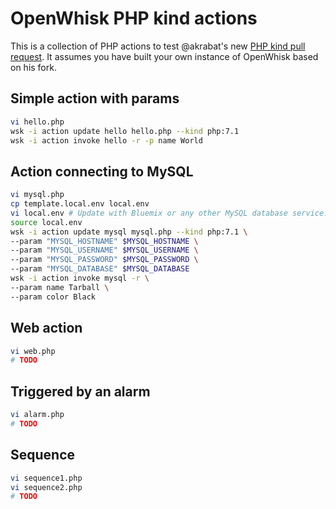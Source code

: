 # OpenWhisk PHP kind actions

This is a collection of PHP actions to test @akrabat's new [PHP kind pull request](https://github.com/apache/incubator-openwhisk/pull/2415). It assumes you have built your own instance of OpenWhisk based on his fork.

## Simple action with params
```bash
vi hello.php
wsk -i action update hello hello.php --kind php:7.1
wsk -i action invoke hello -r -p name World
```

## Action connecting to MySQL
```bash
vi mysql.php
cp template.local.env local.env
vi local.env # Update with Bluemix or any other MySQL database service.
source local.env
wsk -i action update mysql mysql.php --kind php:7.1 \
--param "MYSQL_HOSTNAME" $MYSQL_HOSTNAME \
--param "MYSQL_USERNAME" $MYSQL_USERNAME \
--param "MYSQL_PASSWORD" $MYSQL_PASSWORD \
--param "MYSQL_DATABASE" $MYSQL_DATABASE
wsk -i action invoke mysql -r \
--param name Tarball \
--param color Black
```

## Web action
```bash
vi web.php
# TODO
```

## Triggered by an alarm
```bash
vi alarm.php
# TODO
```

## Sequence
```bash
vi sequence1.php
vi sequence2.php
# TODO
```
